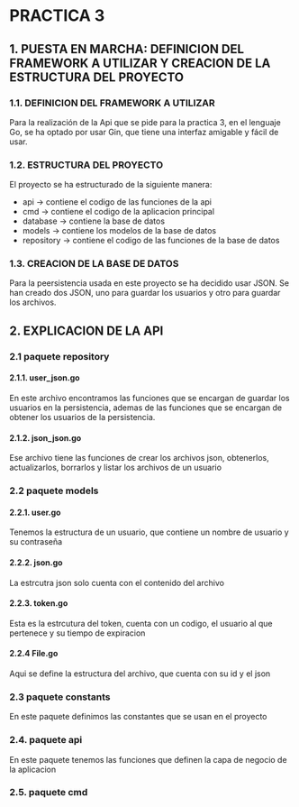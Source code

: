 # PRACTICA 3
## 1. PUESTA EN MARCHA: DEFINICION DEL FRAMEWORK A UTILIZAR Y CREACION DE LA ESTRUCTURA DEL PROYECTO
### 1.1. DEFINICION DEL FRAMEWORK A UTILIZAR

Para la realización de la Api que se pide para la practica 3, en el lenguaje Go, se ha optado por usar Gin, que tiene una interfaz amigable y fácil de usar.

### 1.2. ESTRUCTURA DEL PROYECTO
El proyecto se ha estructurado de la siguiente manera:
- api -> contiene el codigo de las funciones de la api
- cmd -> contiene el codigo de la aplicacion principal
- database -> contiene la base de datos
- models -> contiene los modelos de la base de datos
- repository -> contiene el codigo de las funciones de la base de datos

### 1.3. CREACION DE LA BASE DE DATOS
Para la peersistencia usada en este proyecto se ha decidido usar JSON. Se han creado dos JSON, uno para guardar los usuarios y otro para guardar los archivos.

## 2. EXPLICACION DE LA API
### 2.1 paquete repository
#### 2.1.1. user_json.go
En este archivo encontramos las funciones que se encargan de guardar los usuarios en la persistencia, ademas de las funciones que se encargan de obtener los usuarios de la persistencia.
#### 2.1.2. json_json.go
Ese archivo tiene las funciones de crear los archivos json, obtenerlos, actualizarlos, borrarlos y listar los archivos de un usuario

### 2.2 paquete models
#### 2.2.1. user.go
Tenemos la estructura de un usuario, que contiene un nombre de usuario y su contraseña
#### 2.2.2. json.go
La estrcutra json solo cuenta con el contenido del archivo
#### 2.2.3. token.go
Esta es la estrcutura del token, cuenta con un codigo, el usuario al que pertenece y su tiempo de expiracion
#### 2.2.4 File.go
Aqui se define la estructura del archivo, que cuenta con su id y el json

### 2.3 paquete constants
En este paquete definimos las constantes que se usan en el proyecto

### 2.4. paquete api
En este paquete tenemos las funciones que definen la capa de negocio de la aplicacion

### 2.5. paquete cmd
